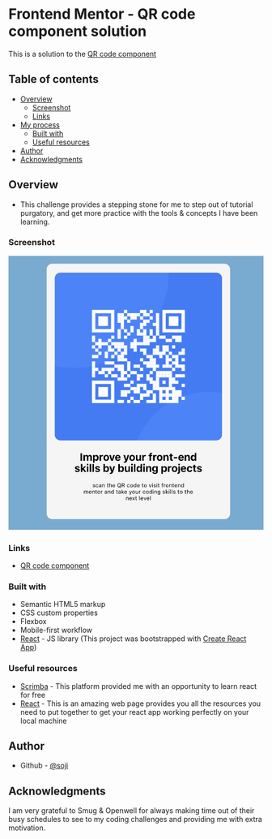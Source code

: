 # Frontend Mentor - QR code component solution

This is a solution to the [QR code component](https://www.frontendmentor.io/challenges/qr-code-component-iux_sIO_H)

## Table of contents

- [Overview](#overview)
  - [Screenshot](#screenshot)
  - [Links](#links)
- [My process](#my-process)
  - [Built with](#built-with)
  - [Useful resources](#useful-resources)
- [Author](#author)
- [Acknowledgments](#acknowledgments)

## Overview

- This challenge provides a stepping stone for me to step out of tutorial purgatory, and get more practice with the tools & concepts I have been learning.

### Screenshot

![](./src/images/screenshot.png)

### Links

- [QR code component](https://qr-component-one.vercel.app/)

### Built with

- Semantic HTML5 markup
- CSS custom properties
- Flexbox
- Mobile-first workflow
- [React](https://reactjs.org/) - JS library (This project was bootstrapped with [Create React App](https://github.com/facebook/create-react-app))

### Useful resources

- [Scrimba](https://scrimba.com/learn/learnreact) - This platform provided me with an opportunity to learn react for free
- [React](https://reactjs.org/) - This is an amazing web page provides you all the resources you need to put together to get your react app working perfectly on your local machine

## Author

- Github - [@soji](https://github.com/soji-opa)

## Acknowledgments

I am very grateful to Smug & Openwell for always making time out of their busy schedules to see to my coding challenges and providing me with extra motivation.
